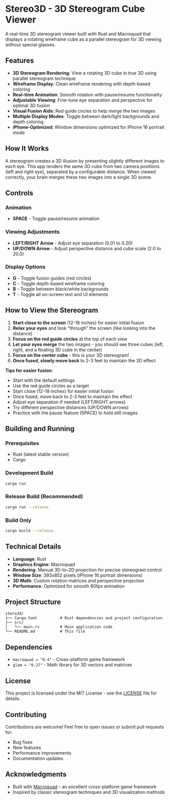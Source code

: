 # Stereo3D - 3D Stereogram Cube Viewer

A real-time 3D stereogram viewer built with Rust and Macroquad that displays a rotating wireframe cube as a parallel stereogram for 3D viewing without special glasses.

## Features

- **3D Stereogram Rendering**: View a rotating 3D cube in true 3D using parallel stereogram technique
- **Wireframe Display**: Clean wireframe rendering with depth-based coloring
- **Real-time Animation**: Smooth rotation with pause/resume functionality
- **Adjustable Viewing**: Fine-tune eye separation and perspective for optimal 3D fusion
- **Visual Fusion Aids**: Red guide circles to help merge the two images
- **Multiple Display Modes**: Toggle between dark/light backgrounds and depth coloring
- **iPhone-Optimized**: Window dimensions optimized for iPhone 16 portrait mode

## How It Works

A stereogram creates a 3D illusion by presenting slightly different images to each eye. This app renders the same 3D cube from two camera positions (left and right eye), separated by a configurable distance. When viewed correctly, your brain merges these two images into a single 3D scene.

## Controls

### Animation
- **SPACE** - Toggle pause/resume animation

### Viewing Adjustments
- **LEFT/RIGHT Arrow** - Adjust eye separation (0.01 to 0.20)
- **UP/DOWN Arrow** - Adjust perspective distance and cube scale (2.0 to 20.0)

### Display Options
- **G** - Toggle fusion guides (red circles)
- **C** - Toggle depth-based wireframe coloring
- **B** - Toggle between black/white backgrounds
- **T** - Toggle all on-screen text and UI elements

## How to View the Stereogram

1. **Start close to the screen** (12-18 inches) for easier initial fusion
2. **Relax your eyes** and look "through" the screen (like looking into the distance)
3. **Focus on the red guide circles** at the top of each view
4. **Let your eyes merge** the two images - you should see three cubes (left, right, and a floating 3D cube in the center)
5. **Focus on the center cube** - this is your 3D stereogram!
6. **Once fused, slowly move back** to 2-3 feet to maintain the 3D effect

**Tips for easier fusion:**
- Start with the default settings
- Use the red guide circles as a target
- Start close (12-18 inches) for easier initial fusion
- Once fused, move back to 2-3 feet to maintain the effect
- Adjust eye separation if needed (LEFT/RIGHT arrows)
- Try different perspective distances (UP/DOWN arrows)
- Practice with the pause feature (SPACE) to hold still images

## Building and Running

### Prerequisites
- Rust (latest stable version)
- Cargo

### Development Build
```bash
cargo run
```

### Release Build (Recommended)
```bash
cargo run --release
```

### Build Only
```bash
cargo build --release
```

## Technical Details

- **Language**: Rust
- **Graphics Engine**: Macroquad
- **Rendering**: Manual 3D-to-2D projection for precise stereogram control
- **Window Size**: 393x852 pixels (iPhone 16 portrait dimensions)
- **3D Math**: Custom rotation matrices and perspective projection
- **Performance**: Optimized for smooth 60fps animation

## Project Structure

```
stero3d/
├── Cargo.toml          # Rust dependencies and project configuration
├── src/
│   └── main.rs         # Main application code
└── README.md           # This file
```

## Dependencies

- `macroquad = "0.4"` - Cross-platform game framework
- `glam = "0.27"` - Math library for 3D vectors and matrices

## License

This project is licensed under the MIT License - see the [LICENSE](LICENSE) file for details.

## Contributing

Contributions are welcome! Feel free to open issues or submit pull requests for:
- Bug fixes
- New features
- Performance improvements
- Documentation updates

## Acknowledgments

- Built with [Macroquad](https://github.com/not-fl3/macroquad) - an excellent cross-platform game framework
- Inspired by classic stereogram techniques and 3D visualization methods
